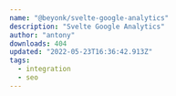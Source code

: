 ```yaml
---
name: "@beyonk/svelte-google-analytics"
description: "Svelte Google Analytics"
author: "antony"
downloads: 404
updated: "2022-05-23T16:36:42.913Z"
tags: 
  - integration
  - seo
---
```

